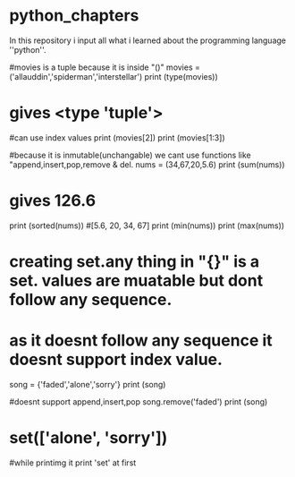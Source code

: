 # python_chapters
In this repository i input all what i learned about the programming language ''python''.

#movies is a tuple because it is inside "()"
movies = ('allauddin','spiderman','interstellar')
print (type(movies))
# gives <type 'tuple'>
#can use index values
print (movies[2])
print (movies[1:3])

#because it is inmutable(unchangable) we cant use functions like "append,insert,pop,remove & del.
nums = (34,67,20,5.6)
print (sum(nums))
# gives 126.6
print (sorted(nums))
#[5.6, 20, 34, 67]
print (min(nums))
print (max(nums))



# creating set.any thing in "{}" is a set. values are muatable but dont follow any sequence.
# as it doesnt follow any sequence it doesnt support index value.
song = {'faded','alone','sorry'}
print (song)

#doesnt support append,insert,pop
song.remove('faded')
print (song)
# set(['alone', 'sorry'])
#while printimg it print 'set' at first
